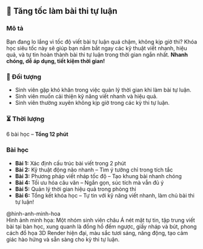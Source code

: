 ## 📌 Tăng tốc làm bài thi tự luận  

### Mô tả  
Bạn đang lo lắng vì tốc độ viết bài tự luận quá chậm, không kịp giờ thi? Khóa học siêu tốc này sẽ giúp bạn nắm bắt ngay các kỹ thuật viết nhanh, hiệu quả, và tự tin hoàn thành bài thi tự luận trong thời gian ngắn nhất. **Nhanh chóng, dễ áp dụng, tiết kiệm thời gian!**

### 🎯 Đối tượng  
- Sinh viên gặp khó khăn trong việc quản lý thời gian khi làm bài tự luận.  
- Sinh viên muốn cải thiện kỹ năng viết nhanh và hiệu quả.  
- Sinh viên thường xuyên không kịp giờ trong các kỳ thi tự luận.  

### ⏳ Thời lượng  
6 bài học – **Tổng 12 phút**  

### Bài học  
- **Bài 1:** Xác định cấu trúc bài viết trong 2 phút  
- **Bài 2:** Kỹ thuật động não nhanh – Tìm ý tưởng chỉ trong tích tắc  
- **Bài 3:** Phương pháp viết nháp tốc độ – Tạo khung bài nhanh chóng  
- **Bài 4:** Tối ưu hóa câu văn – Ngắn gọn, súc tích mà vẫn đủ ý  
- **Bài 5:** Quản lý thời gian hiệu quả trong phòng thi  
- **Bài 6:** Tổng kết khóa học – Tự tin với kỹ năng viết nhanh, làm chủ bài thi tự luận!  

@hinh-anh-minh-hoa  
Hình ảnh minh họa: Một nhóm sinh viên châu Á nét mặt tự tin, tập trung viết bài tại bàn học, xung quanh là đồng hồ đếm ngược, giấy nháp và bút, phong cách đồ họa 3D Render hiện đại, màu sắc tươi sáng, năng động, tạo cảm giác hào hứng và sẵn sàng cho kỳ thi tự luận.